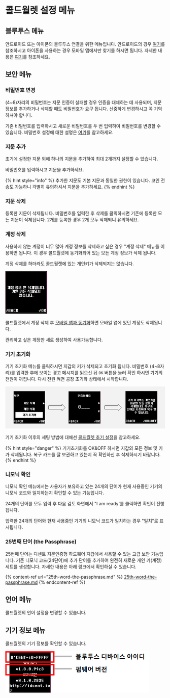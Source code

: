 # 콜드월렛 설정 메뉴

## 블루투스 메뉴

안드로이드 또는 아이폰의 블루투스 연결을 위한 메뉴입니다. 안드로이드의 경우 [여기](../android-connect/)를 참조하시고 아이폰을 사용하는 경우 모바일 앱에서만 찾기를 하시면 됩니다. 자세한 내용은 [여기](../iphone-connect.md)를 참조하세요.&#x20;

## 보안 메뉴

### 비밀번호 변경

(4\~8)자리의 비밀번호는 지문 인증이 실패할 경우 인증을 대체하는 데 사용되며, 지문 정보를 추가하거나 삭제할 때도 비밀번호가 요구 됩니다. 신중하게 변경하시고 꼭 기억하셔야 합니다.&#x20;

기존 비밀번호를 입력하시고 새로운 비밀번호를 두 번 입력하여 비밀번호를 변경할 수 있습니다. 비밀번호 설정에 대한 설명은 [여기](https://userguide.dcentwallet.com/v/kr/biometric-wallet/setting-up#pin)를 참고하세요.&#x20;

### 지문 추가

초기에 설정한 지문 외에 하나의 지문을 추가하여 최대 2개까지 설정할 수 있습니다.&#x20;

비밀번호를 입력하시고 지문을 추가하세요.

{% hint style="info" %}
추가한 지문도 기본 지문과 동일한 권한이 있습니다. 코인 전송도 가능하니 각별히 유의하셔서 지문을 추가하세요.
{% endhint %}

### 지문 삭제

등록한 지문이 삭제됩니다. 비밀번호를 입력한 후 삭제를 클릭하시면 기존에 등록한 모든 지문이 삭제됩니다. 2개를 등록한 경우 2개 모두 삭제되니 유의하세요.&#x20;

### 계정 삭제

사용하지 않는 계정이 너무 많아 계정 정보를 삭제하고 싶은 경우 "계정 삭제" 메뉴를 이용하면 됩니다. 이 경우 콜드월렛에 동기화되어 있는 모든 계정 정보가 삭제 됩니다.

계정 삭제를 하더라도 콜드월렛에 있는 개인키가 삭제되지는 않습니다.

![](../../.gitbook/assets/image.png)

콜드월렛에서 계정 삭제 후 [모바일 앱과 동기화](../synch-with-app.md)하면 모바일 앱에 있던 계정도 삭제됩니다.

관리하고 싶은 계정만 새로 생성하여 사용가능합니다.

### 기기 초기화

기기 초기화 메뉴를 클릭하시면 지갑의 키가 삭제되고 초기화 됩니다. 비밀번호 (4\~8자리)를 입력한 후에 보이는 경고 메시지를 읽으신 뒤 `OK` 버튼을 눌러 확인 하시면 기기의 전원이 꺼집니다. 다시 전원 켜면 공장 초기화 상태에서 시작합니다.

![](<../../.gitbook/assets/image (129).png>)

기기 초기화 이후의 세팅 방법에 대해선 [콜드월렛 초기 설정](../setting-up.md)을 참고하세요.

{% hint style="danger" %}
기기초기화를 OK\&OFF 하시면 지갑의 모든 정보 및 키가 삭제됩니다. 복구 카드를 잘 보관하고 있는지 꼭 확인하신 후 삭제하시기 바랍니다.&#x20;
{% endhint %}

### 니모닉 확인

니모닉 확인 메뉴에서는 사용자가 보유하고 있는 24개의 단어가 현재 사용중인 기기의 니모닉 코드와 일치하는지 확인할 수 있는 기능입니다.

24개의 단어를 모두 입력 후 다음 검토 화면에서 "I am ready'를 클릭하면 확인이 진행됩니다.

입력한 24개의 단어와 현재 사용중인 기기의 니모닉 코드가 일치하는 경우 "일치"로 표시됩니다.

### 25번째 단어 (the Passphrase)

25번째 단어는 디센트 지문인증형 하드웨어 지갑에서 사용할 수 있는 고급 보안 기능입니다. 기존 니모닉 코드(24단어)에 추가 단어를 추가하여 완전히 새로운 개인 키(계정) 세트를 생성합니다. 자세한 내용은 아래 링크에서 확인하실 수 있습니다.

{% content-ref url="25th-word-the-passphrase.md" %}
[25th-word-the-passphrase.md](25th-word-the-passphrase.md)
{% endcontent-ref %}

## 언어 메뉴

콜드월렛의 언어 설정을 변경할 수 있습니다.

## 기기 정보 메뉴

콜드월렛의 기기 정보를 확인할 수 있습니다.

![](<../../.gitbook/assets/image (62).png>)
